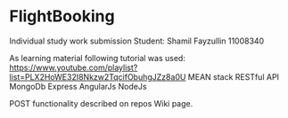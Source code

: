 # FlightBooking
Individual study work submission Student: Shamil Fayzullin 11008340

As learning material following tutorial was used: https://www.youtube.com/playlist?list=PLX2HoWE32I8Nkzw2TqcifObuhgJZz8a0U
MEAN stack RESTful API
MongoDb
Express
AngularJs
NodeJs

POST functionality described on repos Wiki page.
